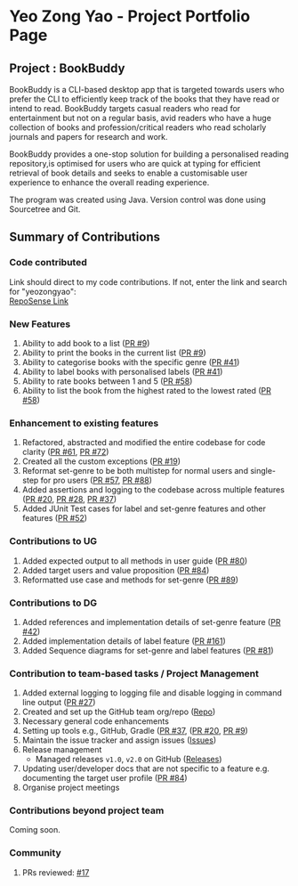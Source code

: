 # Yeo Zong Yao - Project Portfolio Page

## Project : BookBuddy
BookBuddy is a CLI-based desktop app that is targeted towards users who prefer the CLI to efficiently keep track of the books that
they have read or intend to read. BookBuddy targets casual readers who read for entertainment but not on a regular basis, avid readers
who have a huge collection of books and profession/critical readers who read scholarly journals and papers for research and work.

BookBuddy provides a one-stop solution for building a personalised reading repository,is optimised for users who are quick at typing for 
efficient retrieval of book details and seeks to enable a customisable user experience to enhance the overall reading experience.

The program was created using Java. Version control was done using Sourcetree and Git.

## Summary of Contributions

### Code contributed
Link should direct to my code contributions. If not, enter the link and search for "yeozongyao":  
[RepoSense Link](https://nus-cs2113-ay2324s2.github.io/tp-dashboard/?search=&sort=totalCommits%20dsc&sortWithin=title&timeframe=commit&mergegroup=&groupSelect=groupByRepos&breakdown=true&checkedFileTypes=docs~functional-code~test-code~other&since=2024-02-23&tabOpen=true&tabType=authorship&tabAuthor=yeozongyao&tabRepo=AY2324S2-CS2113-F15-4%2Ftp%5Bmaster%5D&authorshipIsMergeGroup=false&authorshipFileTypes=docs~functional-code~test-code~other&authorshipIsBinaryFileTypeChecked=false&authorshipIsIgnoredFilesChecked=false)


### New Features 
1. Ability to add book to a list ([PR #9](https://github.com/AY2324S2-CS2113-F15-4/tp/pull/9))
2. Ability to print the books in the current list ([PR #9](https://github.com/AY2324S2-CS2113-F15-4/tp/pull/9))
3. Ability to categorise books with the specific genre ([PR #41](https://github.com/AY2324S2-CS2113-F15-4/tp/pull/41))
4. Ability to label books with personalised labels ([PR #41](https://github.com/AY2324S2-CS2113-F15-4/tp/pull/41))
5. Ability to rate books between 1 and 5 ([PR #58](https://github.com/AY2324S2-CS2113-F15-4/tp/pull/58))
6. Ability to list the book from the highest rated to the lowest rated ([PR #58](https://github.com/AY2324S2-CS2113-F15-4/tp/pull/58))

### Enhancement to existing features
1. Refactored, abstracted and modified the entire codebase for code clarity ([PR #61](https://github.com/AY2324S2-CS2113-F15-4/tp/pull/61), [PR #72](https://github.com/AY2324S2-CS2113-F15-4/tp/pull/72))
2. Created all the custom exceptions ([PR #19](https://github.com/AY2324S2-CS2113-F15-4/tp/pull/19))
3. Reformat set-genre to be both multistep for normal users and single-step for pro users ([PR #57](https://github.com/AY2324S2-CS2113-F15-4/tp/pull/57), [PR #88](https://github.com/AY2324S2-CS2113-F15-4/tp/pull/88)) 
4. Added assertions and logging to the codebase across multiple features ([PR #20](https://github.com/AY2324S2-CS2113-F15-4/tp/pull/20), [PR #28](https://github.com/AY2324S2-CS2113-F15-4/tp/pull/28/files), [PR #37](https://github.com/AY2324S2-CS2113-F15-4/tp/pull/37))
5. Added JUnit Test cases for label and set-genre features and other features ([PR #52](https://github.com/AY2324S2-CS2113-F15-4/tp/pull/52))

### Contributions to UG
1. Added expected output to all methods in user guide ([PR #80](https://github.com/AY2324S2-CS2113-F15-4/tp/pull/80))
2. Added target users and value proposition ([PR #84](https://github.com/AY2324S2-CS2113-F15-4/tp/pull/84))
3. Reformatted use case and methods for set-genre ([PR #89](https://github.com/AY2324S2-CS2113-F15-4/tp/pull/89))

### Contributions to DG
1. Added references and implementation details of set-genre feature ([PR #42](https://github.com/AY2324S2-CS2113-F15-4/tp/pull/42))
2. Added implementation details of label feature ([PR #161](https://github.com/AY2324S2-CS2113-F15-4/tp/pull/161))
3. Added Sequence diagrams for set-genre and label features ([PR #81](https://github.com/AY2324S2-CS2113-F15-4/tp/pull/81))

### Contribution to team-based tasks / Project Management
1. Added external logging to logging file and disable logging in command line output ([PR #27](https://github.com/AY2324S2-CS2113-F15-4/tp/pull/27))
2. Created and set up the GitHub team org/repo ([Repo](https://github.com/AY2324S2-CS2113-F15-4/tp))
3. Necessary general code enhancements
4. Setting up tools e.g., GitHub, Gradle ([PR #37](https://github.com/AY2324S2-CS2113-F15-4/tp/pull/37), ([PR #20](https://github.com/AY2324S2-CS2113-F15-4/tp/pull/20), [PR #9](https://github.com/AY2324S2-CS2113-F15-4/tp/pull/9))
5. Maintain the issue tracker and assign issues ([Issues](https://github.com/AY2324S2-CS2113-F15-4/tp/issues))
6. Release management
   - Managed releases `v1.0`, `v2.0` on GitHub ([Releases](https://github.com/AY2324S2-CS2113-F15-4/tp/releases))
7. Updating user/developer docs that are not specific to a feature e.g. documenting the target user profile ([PR #84](https://github.com/AY2324S2-CS2113-F15-4/tp/pull/84))
8. Organise project meetings

### Contributions beyond project team
Coming soon.

### Community
1. PRs reviewed: [#17](https://github.com/AY2324S2-CS2113-F15-4/tp/pull/17)